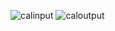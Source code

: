  ![calinput](https://github.com/user-attachments/assets/55f60c5c-3fbd-4530-84fb-363ce91e6e0d)
 ![caloutput](https://github.com/user-attachments/assets/21a70e32-6eab-4063-8b3b-850d3fb4a80a)

